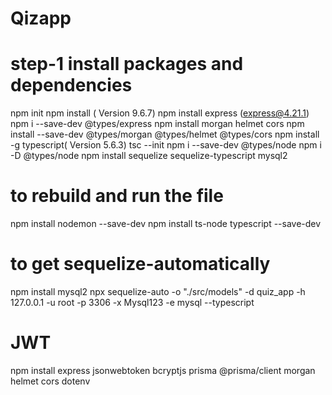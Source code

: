 # Qizapp
# step-1 install packages and dependencies
npm init
npm install ( Version 9.6.7)
npm install express (express@4.21.1)
npm i --save-dev @types/express
npm install morgan helmet cors
npm install --save-dev @types/morgan @types/helmet @types/cors
npm install -g typescript( Version 5.6.3)
tsc --init 
npm i --save-dev @types/node
npm i -D @types/node
npm install sequelize sequelize-typescript mysql2
# to rebuild and run the file
npm install nodemon --save-dev
npm install ts-node typescript --save-dev
# to get sequelize-automatically

npm install mysql2
npx sequelize-auto -o "./src/models" -d quiz_app -h 127.0.0.1 -u root -p 3306 -x Mysql123 -e mysql --typescript   

# JWT 
npm install express jsonwebtoken bcryptjs prisma @prisma/client morgan helmet cors dotenv
